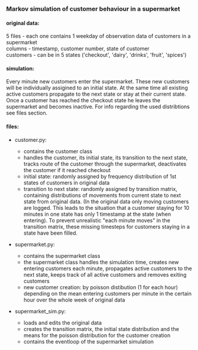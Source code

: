 ### Markov simulation of customer behaviour in a supermarket

#### original data: 
5 files - each one contains 1 weekday of observation data of customers in a supermarket  
columns - timestamp, customer number, state of customer  
customers - can be in 5 states ('checkout', 'dairy', 'drinks', 'fruit', 'spices')  

#### simulation:
Every minute new customers enter the supermarket. These new customers will be individually assigined to an initial state. At the same time all existing active customers propagate to the next state or stay at their current state. Once a customer has reached the checkout state he leaves the supermarket and becomes inactive. For info regarding the used distribtions see files section.

#### files:
- customer.py: 
    - contains the customer class
    - handles the customer, its initial state, its transition to the next state, 
    tracks route of the customer through the supermarket, deactivates the customer if it reached checkout
    - initial state: randomly assigned by frequency distribution of 1st states of customers in original data
    - transition to next state: randomly assigned by transition matrix, containing distributions of movements from 
    current state to next state from original data. (In the original data only moving customers are logged. This
    leads to the situation that a customer staying for 10 minutes in one state has only 1 timestamp at 
    the state (when entering). To prevent unrealistic "each minute moves" in the transition matrix, these missing timesteps
    for customers staying in a state have been filled.

- supermarket.py: 
    - contains the supermarket class
    - the supermarket class handles the simulation time, creates new entering customers each minute, 
    propagates active customers to the next state, keeps track of all active customers and removes exiting customers
    - new customer creation: by poisson distibution (1 for each hour) depending on the mean entering customers 
    per minute in the certain hour over the whole week of original data

- supermarket_sim.py: 
    - loads and edits the original data
    - creates the transition matrix, the initial state distribution and the means for the poisson distribution
    for the customer creation
    - contains the eventloop of the supermarket simulation

